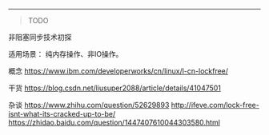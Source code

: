 
---

> TODO

非阻塞同步技术初探

适用场景： 纯内存操作、非IO操作。

概念
https://www.ibm.com/developerworks/cn/linux/l-cn-lockfree/

干货
https://blog.csdn.net/liusuper2088/article/details/41047501

杂谈
https://www.zhihu.com/question/52629893
http://ifeve.com/lock-free-isnt-what-its-cracked-up-to-be/
https://zhidao.baidu.com/question/1447407610044303580.html

